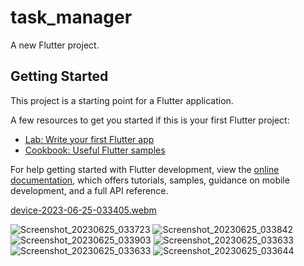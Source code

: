 # task_manager

A new Flutter project.

## Getting Started

This project is a starting point for a Flutter application.

A few resources to get you started if this is your first Flutter project:

- [Lab: Write your first Flutter app](https://docs.flutter.dev/get-started/codelab)
- [Cookbook: Useful Flutter samples](https://docs.flutter.dev/cookbook)

For help getting started with Flutter development, view the
[online documentation](https://docs.flutter.dev/), which offers tutorials,
samples, guidance on mobile development, and a full API reference.


[device-2023-06-25-033405.webm](https://github.com/mostafejur21/task_manager/assets/106027543/76fc69de-f2d0-41a4-a5cc-e82d21633b05)


![Screenshot_20230625_033723](https://github.com/mostafejur21/task_manager/assets/106027543/93e60a4c-ed16-42a4-9a79-239adac1f9dc)
![Screenshot_20230625_033842](https://github.com/mostafejur21/task_manager/assets/106027543/be94d839-2c76-4381-bb71-9fc409c36cd9)
![Screenshot_20230625_033903](https://github.com/mostafejur21/task_manager/assets/106027543/cd8feb57-4917-4322-8536-b958cf4da10a)
![Screenshot_20230625_033633](https://github.com/mostafejur21/task_manager/assets/106027543/c4dd5684-33c7-49ae-8d0d-920e7da47f62)
![Screenshot_20230625_033633](https://github.com/mostafejur21/task_manager/assets/106027543/7ed74381-c379-4984-9282-940a4202c168)
![Screenshot_20230625_033644](https://github.com/mostafejur21/task_manager/assets/106027543/759190db-d345-492f-98ee-cf6c618f2ef1)
